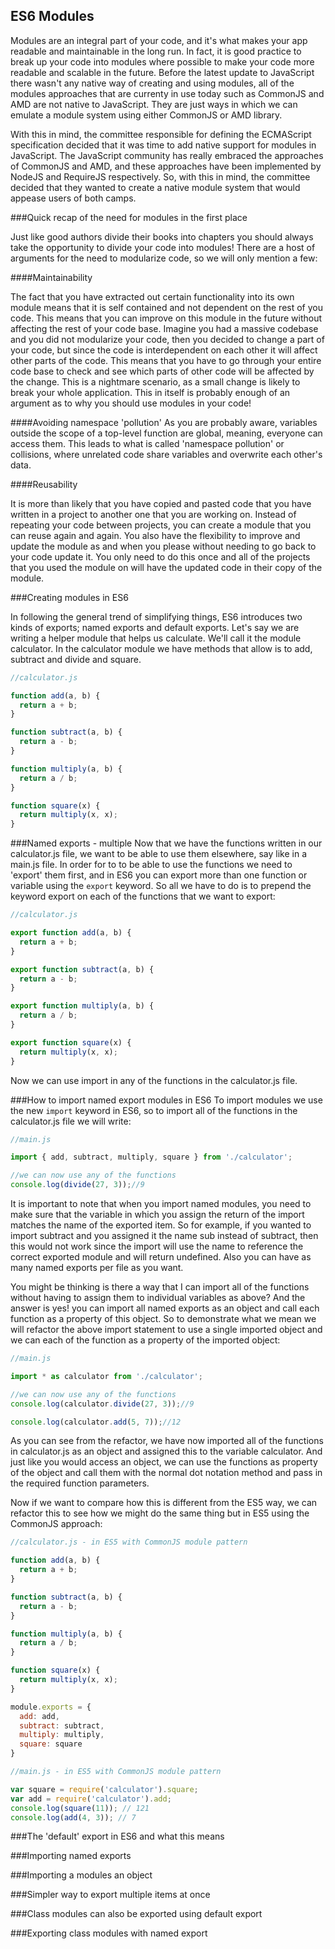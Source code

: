 ## ES6 Modules 
Modules are an integral part of your code, and it's what makes your app readable and maintainable in the long run. In fact, it is good practice to break up your code into modules where possible to make your code more readable and scalable in the future. Before the latest update to JavaScript there wasn't any native way of creating and using modules, all of the modules approaches that are currenty in use today such as CommonJS and AMD are not native to JavaScript. They are just ways in which we can emulate a module system using either CommonJS or AMD library. 

With this in mind, the committee responsible for defining the ECMAScript specification decided that it was time to add native support for modules in JavaScript. The JavaScript community has really embraced the approaches of CommonJS and AMD, and these approaches have been implemented by NodeJS and RequireJS respectively. So, with this in mind, the committee decided that they wanted to create a native module system that would appease users of both camps. 

###Quick recap of the need for modules in the first place 

Just like good authors divide their books into chapters you should always take the opportunity to divide your code into modules! There are a host of arguments for the need to modularize code, so we will only mention a few: 

####Maintainability

The fact that you have extracted out certain functionality into its own module means that it is self contained and not dependent on the rest of you code. This means that you can improve on this module in the future without affecting the rest of your code base. Imagine you had a massive codebase and you did not modularize your code, then you decided to change a part of your code, but since the code is interdependent on each other it will affect other parts of the code. This means that you have to go through your entire code base to check and see which parts of other code will be affected by the change. This is a nightmare scenario, as a small change is likely to break your whole application. This in itself is probably enough of an argument as to why you should use modules in your code!

####Avoiding namespace 'pollution'
As you are probably aware, variables outside the scope of a top-level function are global, meaning, everyone can access them. This leads to what is called 'namespace pollution' or collisions, where unrelated code share variables and overwrite each other's data. 

####Reusability 

It is more than likely that you have copied and pasted code that you have written in a project to another one that you are working on. Instead of repeating your code between projects, you can create a module that you can reuse again and again. You also have the flexibility to improve and update the module as and when you please without needing to go back to your code update it. You only need to do this once and all of the projects that you used the module on will have the updated code in their copy of the module.  

###Creating modules in ES6 

In following the general trend of simplifying things, ES6 introduces two kinds of exports; named exports and default exports. Let's say we are writing a helper module that helps us calculate. We'll call it the module calculator. In the calculator module we have methods that allow is to add, subtract and divide and square.   

```javascript 
//calculator.js

function add(a, b) {
  return a + b; 
}

function subtract(a, b) {
  return a - b; 
}

function multiply(a, b) {
  return a / b; 
}

function square(x) {
  return multiply(x, x); 
}
```
###Named exports - multiple
Now that we have the functions written in our calculator.js file, we want to be able to use them elsewhere, say like in a main.js file. In order for to to be able to use the functions we need to 'export' them first, and in ES6 you can export more than one function or variable using the `export` keyword. So all we have to do is to prepend the keyword export on each of the functions that we want to export: 

```javascript 
//calculator.js

export function add(a, b) {
  return a + b; 
}

export function subtract(a, b) {
  return a - b; 
}

export function multiply(a, b) {
  return a / b; 
}

export function square(x) {
  return multiply(x, x); 
}
```
Now we can use import in any of the functions in the calculator.js file. 

###How to import named export modules in ES6 
To import modules we use the new `import` keyword in ES6, so to import all of the functions in the calculator.js file we will write: 

```javascript 
//main.js 

import { add, subtract, multiply, square } from './calculator'; 

//we can now use any of the functions 
console.log(divide(27, 3));//9

```
It is important to note that when you import named modules, you need to make sure that the variable in which you assign the return of the import matches the name of the exported item. So for example, if you wanted to import subtract and you assigned it the name sub instead of subtract, then this would not work since the import will use the name to reference the correct exported module and will return undefined. Also you can have as many named exports per file as you want. 

You might be thinking is there a way that I can import all of the functions without having to assign them to individual variables as above? And the answer is yes! you can import all named exports as an object and call each function as a property of this object. So to demonstrate what we mean we will refactor the above import statement to use a single imported object and we can each of the function as a property of the imported object: 

```javascript 
//main.js 

import * as calculator from './calculator'; 

//we can now use any of the functions 
console.log(calculator.divide(27, 3));//9

console.log(calculator.add(5, 7));//12
```
As you can see from the refactor, we have now imported all of the functions in calculator.js as an object and assigned this to the variable calculator. And just like you would access an object, we can use the functions as property of the object and call them with the normal dot notation method and pass in the required function parameters. 

Now if we want to compare how this is different from the ES5 way, we can refactor this to see how we might do the same thing but in ES5 using the CommonJS approach: 

```javascript 
//calculator.js - in ES5 with CommonJS module pattern

function add(a, b) {
  return a + b; 
}

function subtract(a, b) {
  return a - b; 
}

function multiply(a, b) {
  return a / b; 
}

function square(x) {
  return multiply(x, x); 
}

module.exports = {
  add: add, 
  subtract: subtract, 
  multiply: multiply, 
  square: square
}

//main.js - in ES5 with CommonJS module pattern

var square = require('calculator').square;
var add = require('calculator').add;
console.log(square(11)); // 121
console.log(add(4, 3)); // 7

```
###The 'default' export in ES6 and what this means 

###Importing named exports 

###Importing a modules an object 

###Simpler way to export multiple items at once

###Class modules can also be exported using default export

###Exporting class modules with named export 

